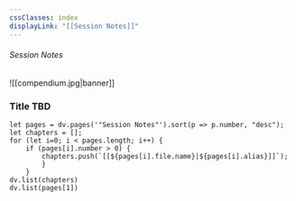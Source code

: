 ```yaml
---
cssClasses: index
displayLink: "[[Session Notes]]"
---
```


###### <span class="head">Session Notes</span> 
![[compendium.jpg|banner]]


 ### Title TBD
 
```dataviewjs
let pages = dv.pages('"Session Notes"').sort(p => p.number, "desc"); 
let chapters = [];
for (let i=0; i < pages.length; i++) {
	if (pages[i].number > 0) {
		chapters.push(`[[${pages[i].file.name}|${pages[i].alias}]]`);
		}
	}
dv.list(chapters)
dv.list(pages[1])
```